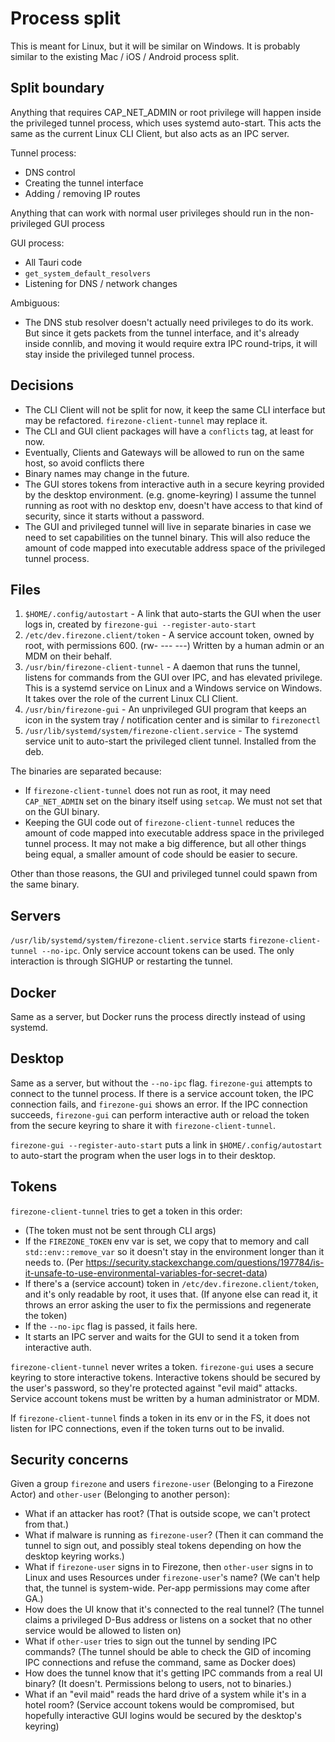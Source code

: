 # Process split

This is meant for Linux, but it will be similar on Windows.
It is probably similar to the existing Mac / iOS / Android process split.

## Split boundary

Anything that requires CAP_NET_ADMIN or root privilege will happen inside the privileged tunnel process, which uses systemd auto-start. This acts the same as the current Linux CLI Client, but also acts as an IPC server.

Tunnel process:

- DNS control
- Creating the tunnel interface
- Adding / removing IP routes

Anything that can work with normal user privileges should run in the non-privileged GUI process

GUI process:

- All Tauri code
- `get_system_default_resolvers`
- Listening for DNS / network changes

Ambiguous:

- The DNS stub resolver doesn't actually need privileges to do its work. But since it gets packets from the tunnel interface, and it's already inside connlib, and moving it would require extra IPC round-trips, it will stay inside the privileged tunnel process.

## Decisions

- The CLI Client will not be split for now, it keep the same CLI interface but may be refactored. `firezone-client-tunnel` may replace it.
- The CLI and GUI client packages will have a `conflicts` tag, at least for now.
- Eventually, Clients and Gateways will be allowed to run on the same host, so avoid conflicts there
- Binary names may change in the future.
- The GUI stores tokens from interactive auth in a secure keyring provided by the desktop environment. (e.g. gnome-keyring) I assume the tunnel running as root with no desktop env, doesn't have access to that kind of security, since it starts without a password.
- The GUI and privileged tunnel will live in separate binaries in case we need to set capabilities on the tunnel binary. This will also reduce the amount of code mapped into executable address space of the privileged tunnel process.

## Files

1. `$HOME/.config/autostart` - A link that auto-starts the GUI when the user logs in, created by `firezone-gui --register-auto-start`
1. `/etc/dev.firezone.client/token` - A service account token, owned by root, with permissions 600. (rw- --- ---) Written by a human admin or an MDM on their behalf.
1. `/usr/bin/firezone-client-tunnel` - A daemon that runs the tunnel, listens for commands from the GUI over IPC, and has elevated privilege. This is a systemd service on Linux and a Windows service on Windows. It takes over the role of the current Linux CLI Client.
1. `/usr/bin/firezone-gui` - An unprivileged GUI program that keeps an icon in the system tray / notification center and is similar to `firezonectl`
1. `/usr/lib/systemd/system/firezone-client.service` - The systemd service unit to auto-start the privileged client tunnel. Installed from the deb.

The binaries are separated because:

- If `firezone-client-tunnel` does not run as root, it may need `CAP_NET_ADMIN` set on the binary itself using `setcap`. We must not set that on the GUI binary.
- Keeping the GUI code out of `firezone-client-tunnel` reduces the amount of code mapped into executable address space in the privileged tunnel process. It may not make a big difference, but all other things being equal, a smaller amount of code should be easier to secure.

Other than those reasons, the GUI and privileged tunnel could spawn from the same binary.

## Servers

`/usr/lib/systemd/system/firezone-client.service` starts `firezone-client-tunnel --no-ipc`. Only service account tokens can be used. The only interaction is through SIGHUP or restarting the tunnel.

## Docker

Same as a server, but Docker runs the process directly instead of using systemd.

## Desktop

Same as a server, but without the `--no-ipc` flag. `firezone-gui` attempts to connect to the tunnel process. If there is a service account token, the IPC connection fails, and `firezone-gui` shows an error. If the IPC connection succeeds, `firezone-gui` can perform interactive auth or reload the token from the secure keyring to share it with `firezone-client-tunnel`.

`firezone-gui --register-auto-start` puts a link in `$HOME/.config/autostart` to auto-start the program when the user logs in to their desktop.

## Tokens

`firezone-client-tunnel` tries to get a token in this order:

- (The token must not be sent through CLI args)
- If the `FIREZONE_TOKEN` env var is set, we copy that to memory and call `std::env::remove_var` so it doesn't stay in the environment longer than it needs to. (Per <https://security.stackexchange.com/questions/197784/is-it-unsafe-to-use-environmental-variables-for-secret-data>)
- If there's a (service account) token in `/etc/dev.firezone.client/token`, and it's only readable by root, it uses that. (If anyone else can read it, it throws an error asking the user to fix the permissions and regenerate the token)
- If the `--no-ipc` flag is passed, it fails here.
- It starts an IPC server and waits for the GUI to send it a token from interactive auth.

`firezone-client-tunnel` never writes a token. `firezone-gui` uses a secure keyring to store interactive tokens. Interactive tokens should be secured by the user's password, so they're protected against "evil maid" attacks. Service account tokens must be written by a human administrator or MDM.

If `firezone-client-tunnel` finds a token in its env or in the FS, it does not listen for IPC connections, even if the token turns out to be invalid.

## Security concerns

Given a group `firezone` and users `firezone-user` (Belonging to a Firezone Actor) and `other-user` (Belonging to another person):

- What if an attacker has root? (That is outside scope, we can't protect from that.)
- What if malware is running as `firezone-user`? (Then it can command the tunnel to sign out, and possibly steal tokens depending on how the desktop keyring works.)
- What if `firezone-user` signs in to Firezone, then `other-user` signs in to Linux and uses Resources under `firezone-user`'s name? (We can't help that, the tunnel is system-wide. Per-app permissions may come after GA.)
- How does the UI know that it's connected to the real tunnel? (The tunnel claims a privileged D-Bus address or listens on a socket that no other service would be allowed to listen on)
- What if `other-user` tries to sign out the tunnel by sending IPC commands? (The tunnel should be able to check the GID of incoming IPC connections and refuse the command, same as Docker does)
- How does the tunnel know that it's getting IPC commands from a real UI binary? (It doesn't. Permissions belong to users, not to binaries.)
- What if an "evil maid" reads the hard drive of a system while it's in a hotel room? (Service account tokens would be compromised, but hopefully interactive GUI logins would be secured by the desktop's keyring)
